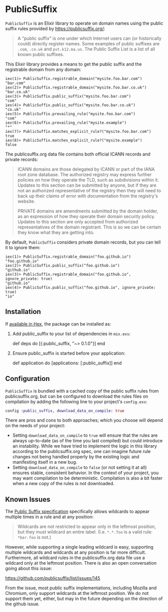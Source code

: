 # PublicSuffix

`PublicSuffix` is an Elixir library to operate on domain names using
the public suffix rules provided by https://publicsuffix.org/:

> A "public suffix" is one under which Internet users can (or
> historically could) directly register names. Some examples of public
> suffixes are `.com`, `.co.uk` and `pvt.k12.ma.us`. The Public Suffix List is
> a list of all known public suffixes.

This Elixir library provides a means to get the public suffix and the
registrable domain from any domain:

``` iex
iex(1)> PublicSuffix.registrable_domain("mysite.foo.bar.com")
"bar.com"
iex(2)> PublicSuffix.registrable_domain("mysite.foo.bar.co.uk")
"bar.co.uk"
iex(3)> PublicSuffix.public_suffix("mysite.foo.bar.com")
"com"
iex(4)> PublicSuffix.public_suffix("mysite.foo.bar.co.uk")
"co.uk"
iex(5)> PublicSuffix.prevailing_rule("mysite.foo.bar.com")
"com"
iex(6)> PublicSuffix.prevailing_rule("mysite.example")
"*"
iex(7)> PublicSuffix.matches_explicit_rule?("mysite.foo.bar.com")
true
iex(8)> PublicSuffix.matches_explicit_rule?("mysite.example")
false
```

The publicsuffix.org data file contains both official ICANN records
and private records:

> ICANN domains are those delegated by ICANN or part of the IANA root zone database. The authorized registry may express further policies on how they operate the TLD, such as subdivisions within it. Updates to this section can be submitted by anyone, but if they are not an authorized representative of the registry then they will need to back up their claims of error with documentation from the registry's website.
>
> PRIVATE domains are amendments submitted by the domain holder, as an expression of how they operate their domain security policy. Updates to this section are only accepted from authorized representatives of the domain registrant. This is so we can be certain they know what they are getting into.

By default, `PublicSuffix` considers private domain records, but you can
tell it to ignore them:

``` iex
iex(1)> PublicSuffix.registrable_domain("foo.github.io")
"foo.github.io"
iex(2)> PublicSuffix.public_suffix("foo.github.io")
"github.io"
iex(3)> PublicSuffix.registrable_domain("foo.github.io", ignore_private: true)
"github.io"
iex(4)> PublicSuffix.public_suffix("foo.github.io", ignore_private: true)
"io"
```

## Installation

If [available in Hex](https://hex.pm/docs/publish), the package can be installed as:

  1. Add public_suffix to your list of dependencies in `mix.exs`:

        def deps do
          [{:public_suffix, "~> 0.1.0"}]
        end

  2. Ensure public_suffix is started before your application:

        def application do
          [applications: [:public_suffix]]
        end

## Configuration

`PublicSuffix` is bundled with a cached copy of the public suffix rules from
publicsuffix.org, but can be configured to download the rules files on compilation
by adding the following line to your project's `config.exs`:

```elixir
config :public_suffix, download_data_on_compile: true
```

There are pros and cons to both approaches; which you choose will depend
on the needs of your project:

* Setting `download_data_on_compile` to `true` will ensure that the
  rules are always up-to-date (as of the time you last compiled) but
  could introduce an instability. While we have tried to implement
  the logic in this library according to the publicsuffix.org spec,
  one can imagine future rule changes not being handled properly by
  the existing logic and manifesting itself in a new bug.
* Setting `download_data_on_compile` to `false` (or not setting it at
  all) ensures stable, consistent behavior. In the context of your
  project, you may want compilation to be deterministic. Compilation
  is also a bit faster when a new copy of the rules is not downloaded.

## Known Issues

The [Public Suffix specification](https://publicsuffix.org/list/)
specifically allows wildcards to appear multiple times in a rule
and at any position:

> Wildcards are not restricted to appear only in the leftmost position,
> but they must wildcard an entire label. (I.e. `*.*.foo` is a valid rule:
> `*bar.foo` is not.)

However, while supporting a single leading wildcard is easy, supporting
multiple wildcards and wildcards at any position is far more difficult.
Furthermore, all wildcard rules in the publicsuffix.org data file use
a wildcard only at the leftmost position. There is also an open conversation
going about this issue:

https://github.com/publicsuffix/list/issues/145

From the issue, most public suffix implementations, including Mozilla
and Chromium, only support wildcards at the leftmost position. We do
not support them yet, either, but may in the future depending on the
direction of the github issue.
